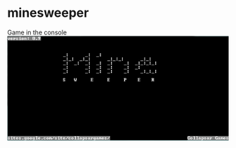 # minesweeper
Game in the console
![Иллюстрация к проекту](https://github.com/born-to-die/minesweeper/blob/master/1.PNG)

